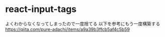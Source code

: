 # react-input-tags
よくわからなくなってしまったので一度捨てる
以下を参考にもう一度構築する
https://qiita.com/pure-adachi/items/a9a39b3ffcb5af4c5b59